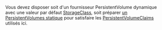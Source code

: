 Vous devez disposer soit d'un fournisseur PersistentVolume dynamique avec une valeur par défaut [StorageClass](/docs/concepts/storage/storage-classes/), soit préparer [un PersistentVolumes statique](/docs/user-guide/persistent-volumes/#provisioning) pour satisfaire les [PersistentVolumeClaims](/docs/user-guide/persistent-volumes/#persistentvolumeclaims) utilisés ici.
